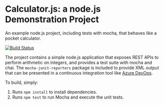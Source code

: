 Calculator.js: a node.js Demonstration Project
==============================================
An example node.js project, including tests with mocha, that behaves like
a pocket calculator.

[![Build Status](https://dev.azure.com/azdevopsfan2023022/Configuring%20Agent%20Pools%20and%20Understanding%20Pipeline%20Styles/_apis/build/status/azdevopsfan2023022.calculator?branchName=master)](https://dev.azure.com/azdevopsfan2023022/Configuring%20Agent%20Pools%20and%20Understanding%20Pipeline%20Styles/_build/latest?definitionId=5&branchName=master)

The project contains a simple node.js application that exposes REST APIs
to perform arithmetic on integers, and provides a test suite with mocha
and chai.  The `mocha-junit-reporters` package is included to provide XML
output that can be presented in a continuous integration tool like
[Azure DevOps](https://azure.com/devops).

To build, simply:

1. Runs `npm install` to install dependencies.
2. Runs `npm test` to run Mocha and execute the unit tests.

